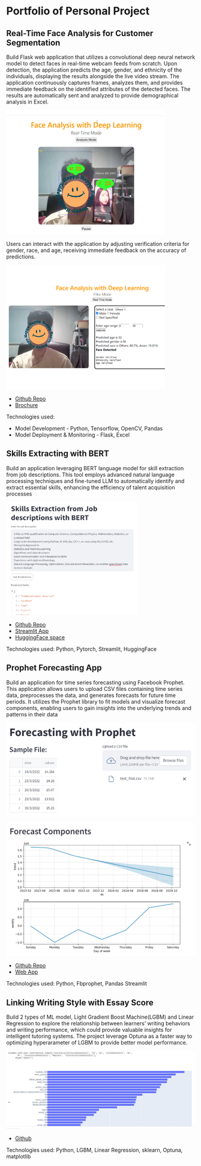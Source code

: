 # Portfolio of Personal Project

## Real-Time Face Analysis for Customer Segmentation

Build Flask web application that utilizes a convolutional deep neural network model to detect faces in real-time webcam feeds from scratch. Upon detection, the application predicts the age, gender, and ethnicity of the individuals, displaying the results alongside the live video stream. The application continuously captures frames, analyzes them, and provides immediate feedback on the identified attributes of the detected faces. The results are automatically sent and analyzed to provide demographical analysis in Excel.

![alt text](./images/a1.PNG)

Users can interact with the application by adjusting verification criteria for gender, race, and age, receiving immediate feedback on the accuracy of predictions.

![alt text](./images/a2.PNG)


- [Github Repo](https://github.com/azraimahadan/Face-Analysis-for-Customer-Segmentation)
- [Brochure](https://github.com/azraimahadan/Face-Analysis-for-Customer-Segmentation/blob/main/poster.PNG)

Technologies used:  
- Model Development - Python, Tensorflow, OpenCV, Pandas
- Model Deployment & Monitoring - Flask, Excel

## Skills Extracting with BERT

Build an application leveraging BERT language model for skill extraction from job descriptions. This tool employs advanced natural language processing techniques and fine-tuned LLM to automatically identify and extract essential skills, enhancing the efficiency of talent acquisition processes

<!-- ![alt text](./images/b1.PNG) -->
<img src="./images/b1.PNG" width="350" height="300">

- [Github Repo](https://github.com/azraimahadan/skill-extraction-with-bert)
- [Streamlit App](https://skill-extraction-with-bert-yvf7zfcahggh5zyi6zfgwn.streamlit.app/)
- [HuggingFace space](https://huggingface.co/spaces/azrai99/Skills-Extraction-from-Job-Post)


Technologies used: Python, Pytorch, Streamlit, HuggingFace

## Prophet Forecasting App

Build an application for time series forecasting using Facebook Prophet. This application allows users to upload CSV files containing time series data, preprocesses the data, and generates forecasts for future time periods. It utilizes the Prophet library to fit models and visualize forecast components, enabling users to gain insights into the underlying trends and patterns in their data

![alt text](./images/c1.PNG)

![alt text](./images/c2.PNG)

- [Github Repo](https://github.com/azraimahadan/prophet-forecast)
- [Web App](https://prophet-forecast-jyorxovb3vkvsv7ewbwmkq.streamlit.app/)

Technologies used: Python, Fbprophet, Pandas Streamlit

## Linking Writing Style with Essay Score 

Build 2 types of ML model, Light Gradient Boost Machine(LGBM) and Linear Regression to explore the relationship between learners’ writing behaviors and writing performance, which could provide valuable insights for intelligent tutoring systems. The project leverage Optuna as a faster way to optimizing hyperarameter of LGBM to provide better model performance.

![alt text](./images/d1.png)
- [Github](https://github.com/azraimahadan/portfolio/tree/main/Linking%20writing%20with%20Essay%20Score)

Technologies used: Python, LGBM, Linear Regression, sklearn, Optuna, matplotlib